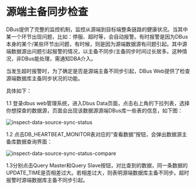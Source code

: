 # 源端主备同步检查

DBus提供了完整的监控机制，监控从源端到目标端整条链路的健康状况。当其中某一个环节出现问题，比如：停服、超时等，会自动报警。有时报警是因为DBus本身的某个/某些环节出问题，有时候，则是因为源端数据源有问题引起。其中源端数据源出问题引起报警的情况，以主备不同步/主备同步时间过长居多。这种情况，非DBus能处理，需通知DBA介入。

当发生超时报警时，为了确定是否是源端主备不同步引起，DBus Web提供了检查源端数据库主备同步状况的功能。

具体如下：

1.1 登录dbus web管理系统，进入Dbus Data页面，点击右上角的下拉列表，选择你想探查的数据源，页面会出现该数据源源端DBus库一些表的信息，如下图： 

![inspect-data-source-sync-status](C:\Projects\dbus\dbus-main\docs\img\inspect-data\inspect-data-source-sync-status.png)

1.2 点击DB_HEARTBEAT_MONITOR表对应的“查看数据”按钮，会弹出数据源主备库数据查询界面：

![inspect-data-source-sync-status-compare](C:\Projects\dbus\dbus-main\docs\img\inspect-data\inspect-data-source-sync-status-compare.png)

1.3分别点击Query Master和Query Slave按钮，对比查到的数据，同一条数据的UPDATE_TIME是否相差过大。若相差过大，则表明源端数据库主备不同步。超时报警时源端数据库主备不同步引起。